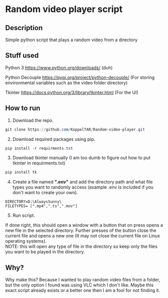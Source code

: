 # Random video player script

## Description
Simple python script that plays a random video from a directory

## Stuff used

Python 3 https://www.python.org/downloads/ (duh)

Python Decouple https://pypi.org/project/python-decouple/ (For storing environmental variables such as the video folder directory)

Tkinter https://docs.python.org/3/library/tkinter.html (For the UI)

## How to run

1. Download the repo.

```powershell
git clone https://github.com/KoppelTAR/Random-video-player.git
```

2. Download required packages using pip.

```powershell
pip install -r requirments.txt
```

3. Download tkinter manually (I am too dumb to figure out how to put tkinter in requirments.txt)
```powershell
pip install tk
```

4. Create a file named **".env"** and add the directory path and what file types you want to randomly access (example .env is included if you don't want to create your own).

```
DIRECTORY=D:\AlwaysSunny\
FILETYPES= [".mp4",".ts",".mov"]
```

5. Run script.

If done right, this should open a window with a button that on press opens a new file in the selected directory. Further presses of the button close the current file and opens a new one (It may not close the current file on Linux operating systems).  
NOTE: this will open any type of file in the directory so keep only the files you want to be played in the directory.


## Why?

Why make this? Because I wanted to play random video files from a folder, but the only option I found was using VLC which I don't like. Maybe this exact script already exists or a better one then I am a fool for not finding it.
